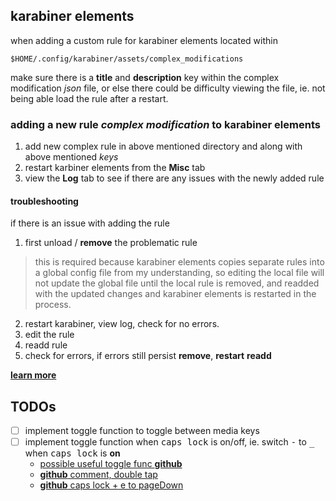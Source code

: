 ## karabiner elements

when adding a custom rule for karabiner elements located within

```shell
$HOME/.config/karabiner/assets/complex_modifications
```

make sure there is a **title** and **description** key within the complex modification _json_ file, or else there could be difficulty viewing the file, ie. not being able load the rule after a restart.

### adding a new rule _complex modification_ to karabiner elements

1. add new complex rule in above mentioned directory and along with above mentioned _keys_
2. restart karbiner elements from the **Misc** tab
3. view the **Log** tab to see if there are any issues with the newly added rule

#### troubleshooting

if there is an issue with adding the rule

1. first unload / **remove** the problematic rule

 > this is required because karabiner elements copies separate rules into a global config file from my understanding, so editing the local file will not update the global file until the local rule is removed, and readded with the updated changes and karabiner elements is restarted in the process.

2. restart karabiner, view log, check for no errors.
3. edit the rule
4. readd rule
5. check for errors, if errors still persist **remove**, **restart** **readd**

[**learn more**](https://github.com/pqrs-org/Karabiner-Elements/issues/1225#issuecomment-401517364)

## TODOs

- [ ] implement toggle function to toggle between media keys
- [ ] implement toggle function when <kbd>caps lock</kbd> is on/off, ie. switch <kbd>-</kbd> to <kbd>_</kbd> when <kbd>caps lock</kbd> is **on**
    - [possible useful toggle func **github**](https://gist.github.com/icanswiftabit/f91413052a95ad3f0ecf43ad9cfc0d53)
    - [**github** comment, double tap](https://gist.github.com/icanswiftabit/f91413052a95ad3f0ecf43ad9cfc0d53)
    - [**github** caps lock + e to pageDown](https://github.com/pqrs-org/Karabiner-Elements/issues/2301#issuecomment-640966466)


